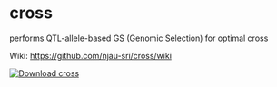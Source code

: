 # cross

performs QTL-allele-based GS (Genomic Selection) for optimal cross

Wiki: <https://github.com/njau-sri/cross/wiki>

[![Download cross](https://a.fsdn.com/con/app/sf-download-button)](https://sourceforge.net/projects/rtm-gwas/files/related/cross/)
